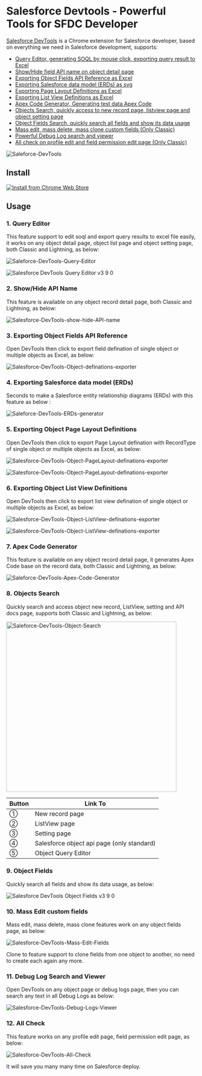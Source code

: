 # Salesforce Devtools - Powerful Tools for SFDC Developer

[Salesforce DevTools](https://www.xgeek.net/salesforce/tesforce-for-google-chrome/) is a Chrome extension for Salesforce developer, based on everything we need in Salesforce development, supports:

- [Query Editor, generating SOQL by mouse click, exporting query result to Excel](#1-query-editor)
- [Show/Hide field API name on object detail page](#2-showhide-api-name)
- [Exporting Object Fields API Reference as Excel](#3-exporting-object-fields-api-reference)
- [Exporting Salesforce data model (ERDs) as svg](#4-exporting-salesforce-data-model-erds)
- [Exporting Page Layout Definitions as Excel](#5-exporting-object-page-layout-definitions)
- [Exporting List View Definitions as Excel](#6-exporting-object-list-view-definitions)
- [Apex Code Generator, Generating test data Apex Code](#7-apex-code-generator)
- [Objects Search, quickly access to new record page, listview page and object setting page](#8-objects-search)
- [Object Fields Search, quickly search all fields and show its data usage](#9-object-fields)
- [Mass edit, mass delete, mass clone custom fields (Only Classic)](#10-mass-edit-custom-fields)
- [Powerful Debug Log search and viewer](#11-debug-log-search-and-viewer)
- [All check on profile edit and field permission edit page (Only Classic)](#12-all-check)


![Saleforce-DevTools](https://user-images.githubusercontent.com/5466487/60065045-7435e880-973d-11e9-9c3b-4e01268a589a.gif)


## Install

[![Install from Chrome Web Store](https://user-images.githubusercontent.com/5466487/60063182-04bcfa80-9737-11e9-8561-12df9d7a39fc.png)](http://goo.gl/lwJztl)

## Usage

### 1. Query Editor
This feature support to edit soql and export query results to excel file easily, it works on any object detail page, object list page and object setting page, both Classic and Lightning, as below:

![Saleforce-DevTools-Query-Editor](https://user-images.githubusercontent.com/5466487/92326662-d18e2f00-f08e-11ea-9d89-ebcb75198c9e.gif)

![Salesforce DevTools Query Editor v3 9 0](https://user-images.githubusercontent.com/5466487/151700305-53b720f0-4930-477a-86f1-b07d10534b40.gif)


### 2. Show/Hide API Name
This feature is available on any object record detail page, both Classic and Lightning, as below: 

![Salesforce-DevTools-show-hide-API-name](https://user-images.githubusercontent.com/5466487/60065399-c0355d00-973e-11e9-83e1-ce4831c11d46.png)


### 3. Exporting Object Fields API Reference
Open DevTools then click to export field defination of single object or multiple objects as Excel, as below: 

![Salesforce-DevTools-Object-definations-exporter](https://user-images.githubusercontent.com/5466487/60064750-4bf9ba00-973c-11e9-96f2-f7b0043b4b3a.gif)


### 4. Exporting Salesforce data model (ERDs)
Seconds to make a Salesforce entity relationship diagrams (ERDs) with this feature as below :

![Saleforce-DevTools-ERDs-generator](https://user-images.githubusercontent.com/5466487/60064657-0e952c80-973c-11e9-8b73-32fdceea4734.gif)

### 5. Exporting Object Page Layout Definitions
Open DevTools then click to export Page Layout defination with RecordType of single object or multiple objects as Excel, as below: 

![Salesforce-DevTools-Object-PageLayout-definations-exporter](https://user-images.githubusercontent.com/5466487/71649764-9a73bb00-2d54-11ea-9a5c-2914310cfc1e.gif)

![Salesforce-DevTools-Object-PageLayout-definations-exporter](https://user-images.githubusercontent.com/5466487/71649771-a8c1d700-2d54-11ea-84fa-54032e0c04dd.png)


### 6. Exporting Object List View Definitions
Open DevTools then click to export list view defination of single object or multiple objects as Excel, as below: 

![Salesforce-DevTools-Object-ListView-definations-exporter](https://user-images.githubusercontent.com/5466487/92326702-fc788300-f08e-11ea-94b2-0ccb30bf6725.gif)

![Salesforce-DevTools-Object-ListView-definations-exporter](https://user-images.githubusercontent.com/5466487/92428200-6e54e780-f1c9-11ea-9819-93e0f98bb283.png)

### 7. Apex Code Generator
This feature is available on any object record detail page, it generates Apex Code base on the record data, both Classic and Lightning, as below: 

![Saleforce-DevTools-Apex-Code-Generator](https://user-images.githubusercontent.com/5466487/60065095-a2b3c380-973d-11e9-940d-cf7989d9f953.png)


### 8. Objects Search
Quickly search and access object new record, ListView, setting and API docs page, supports both Classic and Lightning, as below:

<img width="451" alt="Saleforce-DevTools-Object-Search" src="https://user-images.githubusercontent.com/5466487/60065866-3ab2ac80-9740-11e9-8787-b2fd48498ff4.png">

|  Button  |  Link To  |
| ---- | ---- |
|  ①  |  New record page  |
|  ②  |  ListView page  |
|  ③  |  Setting page  |
|  ④  |  Salesforce object api page (only standard)  |
|  ⑤  |  Object Query Editor  |

### 9. Object Fields
Quickly search all fields and show its data usage, as below:

![Salesforce DevTools Object Fields v3 9 0](https://user-images.githubusercontent.com/5466487/151700291-17533a95-81c3-4d6f-97c2-7fdc0d9f53ef.gif)

### 10. Mass Edit custom fields
Mass edit, mass delete, mass clone features work on any object fields page, as below: 

![Salesforce-DevTools-Mass-Edit-Fields](https://user-images.githubusercontent.com/5466487/230711495-6fe3d5a7-fa7a-4d65-874a-e728040bab26.gif)

Clone to feature support to clone fields from one object to another, no need to create each again any more.

### 11. Debug Log Search and Viewer
Open DevTools on any object page or debug logs page, then you can search any text in all Debug Logs as below:

![Salesforce-DevTools-Debug-Logs-Viewer](https://user-images.githubusercontent.com/5466487/60066281-93cf1000-9741-11e9-9573-e0105a6db369.gif)

### 12. All Check
This feature works on any profile edit page, field permission edit page, as below:

![Salesforce-DevTools-All-Check](https://user-images.githubusercontent.com/5466487/60066348-caa52600-9741-11e9-9674-4ddbe97ce985.gif)

It will save you many many time on Salesforce deploy.



